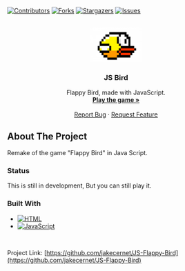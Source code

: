 <a name="readme-top"></a>

[![Contributors][contributors-shield]][contributors-url]
[![Forks][forks-shield]][forks-url]
[![Stargazers][stars-shield]][stars-url]
[![Issues][issues-shield]][issues-url]



<!-- PROJECT LOGO -->
<br />
<div align="center">
  <a href="https://jakecernet.github.io/JS-Flappy-Bird/" target="_blank">
    <img src="assets/bird.png" alt="Logo" width="120" height="80">
  </a>

<h3 align="center">JS Bird</h3>

  <p align="center">
    Flappy Bird, made with JavaScript.
    <br />
    <a href="https://jakecernet.github.io/JS-Flappy-Bird/" target="_blank"><strong>Play the game »</strong></a>
    <br />
    <br />
    <a href="https://github.com/jakecernet/JS-Flappy-Bird/issues">Report Bug</a>
    ·
    <a href="https://github.com/jakecernet/JS-Flappy-Bird/issues">Request Feature</a>
  </p>
</div>



<!-- ABOUT THE PROJECT -->
## About The Project

Remake of the game "Flappy Bird" in Java Script.

### Status

This is still in development, But you can still play it.

### Built With

* [![HTML][HTML5]][Next-url]
* [![JavaScript][JavaScript]][React-url]

<br>

Project Link: [https://github.com/jakecernet/JS-Flappy-Bird](https://github.com/jakecernet/JS-Flappy-Bird)


<!-- MARKDOWN LINKS & IMAGES -->
<!-- https://www.markdownguide.org/basic-syntax/#reference-style-links -->
[contributors-shield]: https://img.shields.io/github/contributors/jakecernet/JS-Flappy-Bird.svg?style=for-the-badge
[contributors-url]: https://github.com/jakecernet/JS-Flappy-Bird/graphs/contributors
[forks-shield]: https://img.shields.io/github/forks/jakecernet/JS-Flappy-Bird.svg?style=for-the-badge
[forks-url]: https://github.com/jakecernet/JS-Flappy-Bird/network/members
[stars-shield]: https://img.shields.io/github/stars/jakecernet/JS-Flappy-Bird.svg?style=for-the-badge
[stars-url]: https://github.com/jakecernet/JS-Flappy-Bird/stargazers
[issues-shield]: https://img.shields.io/github/issues/jakecernet/JS-Flappy-Bird.svg?style=for-the-badge
[issues-url]: https://github.com/jakecernet/JS-Flappy-Bird/issues
[HTML5]: 	https://img.shields.io/badge/HTML5-E34F26?style=for-the-badge&logo=html5&logoColor=white
[Next-url]: https://en.wikipedia.org/wiki/HTML5
[JavaScript]: https://img.shields.io/badge/JavaScript-F7DF1E?style=for-the-badge&logo=javascript&logoColor=black
[React-url]: https://en.wikipedia.org/wiki/JavaScript
